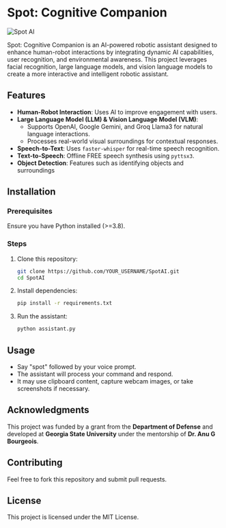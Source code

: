 # Spot: Cognitive Companion

![Spot AI](https://postimg.cc/jDq47kLD/13cad9ec)

Spot: Cognitive Companion is an AI-powered robotic assistant designed to enhance human-robot interactions by integrating dynamic AI capabilities, user recognition, and environmental awareness. This project leverages facial recognition, large language models, and vision language models to create a more interactive and intelligent robotic assistant.

## Features
- **Human-Robot Interaction**: Uses AI to improve engagement with users.
- **Large Language Model (LLM) & Vision Language Model (VLM)**:
  - Supports OpenAI, Google Gemini, and Groq Llama3 for natural language interactions.
  - Processes real-world visual surroundings for contextual responses.
- **Speech-to-Text**: Uses `faster-whisper` for real-time speech recognition.
- **Text-to-Speech**: Offline FREE speech synthesis using `pyttsx3`.
- **Object Detection**: Features such as identifying objects and surroundings

## Installation

### Prerequisites
Ensure you have Python installed (>=3.8).

### Steps
1. Clone this repository:
   ```sh
   git clone https://github.com/YOUR_USERNAME/SpotAI.git
   cd SpotAI
   ```
2. Install dependencies:
   ```sh
   pip install -r requirements.txt
   ```
3. Run the assistant:
   ```sh
   python assistant.py
   ```

## Usage
- Say "spot" followed by your voice prompt.
- The assistant will process your command and respond.
- It may use clipboard content, capture webcam images, or take screenshots if necessary.

## Acknowledgments
This project was funded by a grant from the **Department of Defense** and developed at **Georgia State University** under the mentorship of **Dr. Anu G Bourgeois**.

## Contributing
Feel free to fork this repository and submit pull requests.

## License
This project is licensed under the MIT License.

